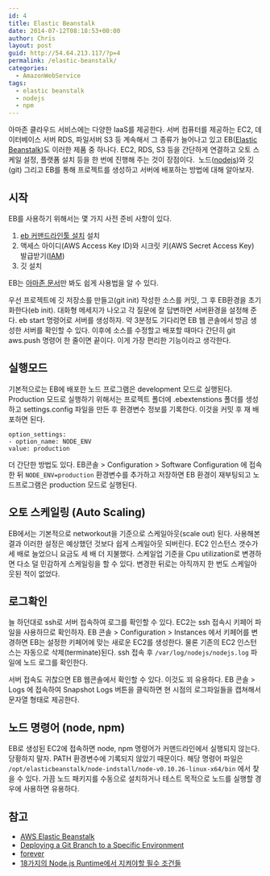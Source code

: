 ```yaml
---
id: 4
title: Elastic Beanstalk
date: 2014-07-12T08:18:53+00:00
author: Chris
layout: post
guid: http://54.64.213.117/?p=4
permalink: /elastic-beanstalk/
categories:
  - AmazonWebService
tags:
  - elastic beanstalk
  - nodejs
  - npm
---
```



아마존 클라우드 서비스에는 다양한 IaaS를 제공한다. 서버 컴퓨터를 제공하는 EC2, 데이터베이스 서버 RDS, 파일서버 S3 등 계속해서 그 종류가 늘어나고 있고 
EB([Elastic Beanstalk](http://aws.amazon.com/ko/elasticbeanstalk/))도 이러한 제품 중 하나다. 
EC2, RDS, S3 등을 간단하게 연결하고 오토 스케일 설정, 플랫폼 설치 등을 한 번에 진행해 주는 것이 장점이다. 
노드([nodejs](http://nodejs.org/))와 깃(git) 그리고 EB를 통해 프로젝트를 생성하고 서버에 배포하는 방법에 대해 알아보자.


## 시작

EB를 사용하기 위해서는 몇 가지 사전 준비 사항이 있다. 

1. [eb 커맨드라인툴 설치](http://aws.amazon.com/code/6752709412171743) 설치 
2. 액세스 아이디(AWS Access Key ID)와 시크릿 키(AWS Secret Access Key) 발급받기([IAM](http://aws.amazon.com/ko/iam/)) 
3. 깃 설치

EB는 [아마존 문서](http://docs.aws.amazon.com/elasticbeanstalk/latest/dg/create_deploy_nodejs.sdlc.html)만 봐도 쉽게 사용법을 알 수 있다.

우선 프로젝트에 깃 저장소를 만들고(git init) 작성한 소스를 커밋, 그 후 EB환경을 초기화한다(eb init). 
대화형 메세지가 나오고 각 질문에 잘 답변하면 서버환경을 설정해 준다. eb start 명령어로 서버를 생성하자. 
약 3분정도 기다리면 EB 웹 콘솔에서 방금 생성한 서버를 확인할 수 있다. 이후에 소스를 수정할고 배포할 때마다 간단히 git aws.push 명령어 한 줄이면 끝이다. 
이게 가장 편리한 기능이라고 생각한다.


## 실행모드

기본적으로는 EB에 배포한 노드 프로그램은 development 모드로 실행된다. Production 모드로 실행하기 위해서는 프로젝트 폴더에 .ebextenstions 폴더를 생성하고 settings.config 파일을 만든 후 환경변수 정보를 기록한다. 이것을 커밋 후 재 배포하면 된다.

```
option_settings:
- option_name: NODE_ENV
value: production
```

더 간단한 방법도 있다. EB콘솔 > Configuration > Software Configuration 에 접속한 뒤 `NODE_ENV=production` 환경변수를 추가하고 저장하면 EB 환경이 재부팅되고 
노드프로그램은 production 모드로 실행된다.


## 오토 스케일링 (Auto Scaling)

EB에서는 기본적으로 networkout을 기준으로 스케일아웃(scale out) 된다. 사용해본 결과 이러한 설정은 예상했던 것보다 쉽게 스케일아웃 되버린다. 
EC2 인스턴스 갯수가 세 배로 늘었으니 요금도 세 배 더 지불했다. 스케일업 기준을 Cpu utilization로 변경하면 다소 덜 민감하게 스케일링을 할 수 있다. 
변경한 뒤로는 아직까지 한 번도 스케일아웃된 적이 없었다.


## 로그확인

늘 하던대로 ssh로 서버 접속하여 로그를 확인할 수 있다. EC2는 ssh 접속시 키페어 파일을 사용하므로 확인하자. EB 콘솔 > Configuration > Instances 에서 키페어를 변경하면 EB는 설정한 키페어에 맞는 새로운 EC2를 생성한다. 
물론 기존의 EC2 인스턴스는 자동으로 삭제(terminate)된다. ssh 접속 후 `/var/log/nodejs/nodejs.log` 파일에 노드 로그를 확인한다.

서버 접속도 귀찮으면 EB 웹콘솔에서 확인할 수 있다. 이것도 꾀 유용하다. 
EB 콘솔 > Logs 에 접속하여 Snapshot Logs 버튼을 클릭하면 현 시점의 로그파일들을 캡쳐해서 문자열 형태로 제공한다.


## 노드 명령어 (node, npm)

EB로 생성된 EC2에 접속하면 node, npm 명령어가 커맨드라인에서 실행되지 않는다. 당황하지 말자. PATH 환경변수에 기록되지 않았기 때문이다. 
해당 명령어 파일은 `/opt/elasticbeanstalk/node-indstall/node-v0.10.26-linux-x64/bin` 에서 찾을 수 있다. 
가끔 노드 패키지를 수동으로 설치하거나 테스트 목적으로 노드를 실행할 경우에 사용하면 유용하다.


## 참고

* [AWS Elastic Beanstalk](http://docs.aws.amazon.com/elasticbeanstalk/latest/dg/create_deploy_nodejs.sdlc.html)
* [Deploying a Git Branch to a Specific Environment](http://docs.aws.amazon.com/elasticbeanstalk/latest/dg/command-reference-branch-environment.html)
* [forever](https://github.com/nodejitsu/forever)
* [18가지의 Node.js Runtime에서 지켜야할 필수 조건들](http://nodeqa.com/nodejs_ref/65)
